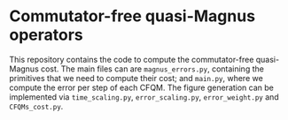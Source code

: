 # Commutator-free quasi-Magnus operators

This repository contains the code to compute the commutator-free quasi-Magnus cost. The main files can are `magnus_errors.py`, containing the primitives that we need to compute their cost; and `main.py`, where we compute the error per step of each CFQM. The figure generation can be implemented via `time_scaling.py`, `error_scaling.py`, `error_weight.py` and `CFQMs_cost.py`.
